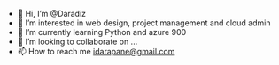 - 👋 Hi, I’m @Daradiz
- 👀 I’m interested in web design, project management and cloud admin
- 🌱 I’m currently learning Python and azure 900
- 💞️ I’m looking to collaborate on ...
- 📫 How to reach me idarapane@gmail.com

<!---
Daradiz/Daradiz is a ✨ web design and cloud admin✨ repository because its `README.md` (this file) appears on your GitHub profile.
You can click the Preview link to take a look at your changes.
--->
